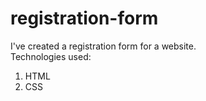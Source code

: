 # registration-form
 I've created a registration form for a website.  
 Technologies used: 
 1. HTML
 2. CSS
